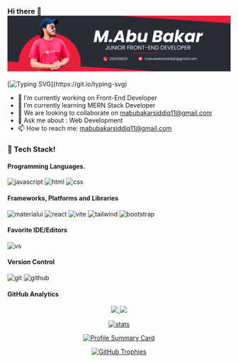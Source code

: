 ### Hi there 👋 ![M.Abu Bakar](https://github.com/mabubakarsiddiq11/mabubakarsiddiq11/blob/main/LinkedIn%20banner.png)

[![Typing SVG](https://readme-typing-svg.herokuapp.com?font=Fira+Code&weight=700&size=32&pause=1000&color=F70000&width=435&lines=Front-End+Developer!)](https://git.io/typing-svg)

- 🔭 I’m currently working on Front-End Developer
- 🌱 I’m currently learning MERN Stack Developer
- 👯 We are looking to collaborate on mabubakarsiddiq11@gmail.com
- 💬 Ask me about : Web Development
- 📫 How to reach me: mabubakarsiddiq11@gmail.com

### 🔆 Tech Stack!
#### Programming Languages.
![javascript](https://skillicons.dev/icons?i=javascript)
![html](https://skillicons.dev/icons?i=html)
![css](https://skillicons.dev/icons?i=css)

#### Frameworks, Platforms and Libraries
![materialui](https://skillicons.dev/icons?i=materialui)
![react](https://skillicons.dev/icons?i=react)
![vite](https://skillicons.dev/icons?i=vite)
![tailwind](https://skillicons.dev/icons?i=tailwind)
![bootstrap](https://skillicons.dev/icons?i=bootstrap)

#### Favorite IDE/Editors
![vs](https://skillicons.dev/icons?i=vscode)

#### Version Control
![git](https://skillicons.dev/icons?i=git)
![github](https://skillicons.dev/icons?i=github)

#### GitHub Analytics
<p align="center">
  <a href="https://github.com/mabubakarsiddiq11">
    <img height="180em" src="https://github-readme-stats-eight-theta.vercel.app/api?username=mabubakarsiddiq11&show_icons=true&theme-algolia&include_all_commits=truecount_private=true"/>
    <img height="180em" src="https://github-readme-stats-eight-theta.vercel.app/api/top-langs/?username=mabubakarsiddiq11&layout=compact&langs_count=8&theme=algolia"/>
</p>


<p align="center">
  <a href="https://github.com/mabubakarsiddiq11">
    <img src="https://github-stats-alpha.vercel.app/api/?username=mabubakarsiddiq11&cc=333333&tc=ffffff&ic=4B8BDA" alt="stats"/>
</p>

<p align="center">
    <img src="https://github-profile-summary-cards.vercel.app/api/cards/profile-details?username=mabubakarsiddiq11&theme=algolia" alt="Profile Summary Card"/>
</p>
<p align="center">
    <img src="https://github-profile-trophy.vercel.app/?username=mabubakarsiddiq11&theme=tokyonight" alt="GitHub Trophies"/>
</p>

